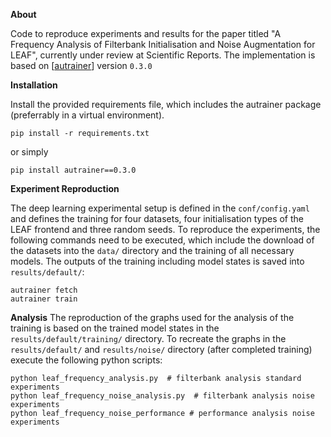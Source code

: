 **About**

Code to reproduce experiments and results for the paper titled "A Frequency Analysis of Filterbank Initialisation and Noise Augmentation for LEAF", currently under review at Scientific Reports. The implementation is based on [[autrainer](https://autrainer.github.io/autrainer/)] version `0.3.0`


**Installation**

Install the provided requirements file, which includes the autrainer package (preferrably in a virtual environment).

```
pip install -r requirements.txt
```

or simply

```
pip install autrainer==0.3.0
```

**Experiment Reproduction**

The deep learning experimental setup is defined in the `conf/config.yaml` and defines the training for four datasets, four initialisation types of the LEAF frontend and three random seeds. To reproduce the experiments, the following commands need to be executed, which include the download of the datasets into the `data/` directory and the training of all necessary models. The outputs of the training including model states is saved into `results/default/`:

```
autrainer fetch
autrainer train
```

**Analysis**
The reproduction of the graphs used for the analysis of the training is based on the trained model states in the `results/default/training/` directory. To recreate the graphs in the `results/default/` and `results/noise/` directory (after completed training) execute the following python scripts:

```
python leaf_frequency_analysis.py  # filterbank analysis standard experiments
python leaf_frequency_noise_analysis.py  # filterbank analysis noise experiments
python leaf_frequency_noise_performance # performance analysis noise experiments
```